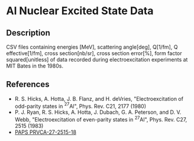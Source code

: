 # Al Nuclear Excited State Data

## Description
CSV files containing energies [MeV], scattering angle[deg], Q[1/fm], Q effective[1/fm], cross section[nb/sr], cross section error[%], form factor squared[unitless] of data recorded during electroexcitation experiments at MIT Bates in the 1980s. 

## References
* R. S. Hicks, A. Hotta, J. B. Flanz, and H. deVries, "Electroexcitation of odd-parity states in $^{27}$Al", Phys. Rev. C21, 2177 (1980)
* P. J. Ryan, R. S. Hicks, A. Hotta, J. Dubach, G. A. Peterson, and D. V. Webb, "Electroexcitation of even-parity states in $^{27}$Al", Phys. Rev. C27, 2515 (1983)
* [PAPS PRVCA-27-2515-18](http://ftp.aip.org/epaps/phys_rev_c/E-PRVCA-27-2515-18)
